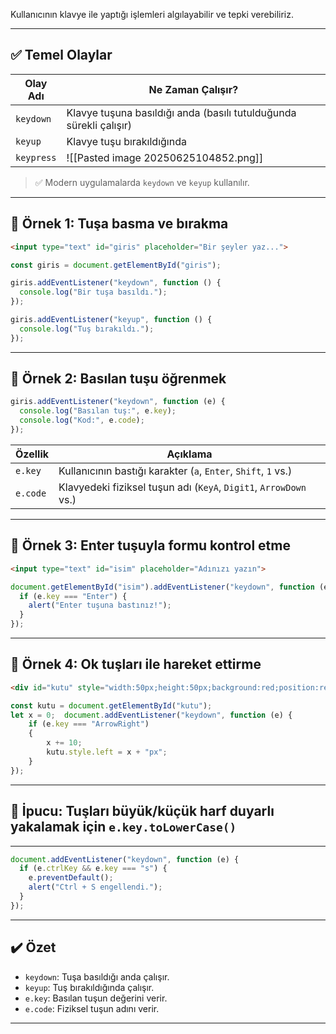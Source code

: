 
Kullanıcının klavye ile yaptığı işlemleri algılayabilir ve tepki verebiliriz.

---

## ✅ Temel Olaylar

| Olay Adı   | Ne Zaman Çalışır?                                                  |
| ---------- | ------------------------------------------------------------------ |
| `keydown`  | Klavye tuşuna basıldığı anda (basılı tutulduğunda sürekli çalışır) |
| `keyup`    | Klavye tuşu bırakıldığında                                         |
| `keypress` | ![[Pasted image 20250625104852.png]]                               |
> ✅ Modern uygulamalarda `keydown` ve `keyup` kullanılır.


---

## 📌 Örnek 1: Tuşa basma ve bırakma

```html
<input type="text" id="giris" placeholder="Bir şeyler yaz...">
```


```js
const giris = document.getElementById("giris");

giris.addEventListener("keydown", function () {
  console.log("Bir tuşa basıldı.");
});

giris.addEventListener("keyup", function () {
  console.log("Tuş bırakıldı.");
});
```

---

## 📌 Örnek 2: Basılan tuşu öğrenmek

```js
giris.addEventListener("keydown", function (e) {
  console.log("Basılan tuş:", e.key);
  console.log("Kod:", e.code);
});
```

|Özellik|Açıklama|
|---|---|
|`e.key`|Kullanıcının bastığı karakter (`a`, `Enter`, `Shift`, `1` vs.)|
|`e.code`|Klavyedeki fiziksel tuşun adı (`KeyA`, `Digit1`, `ArrowDown` vs.)|

---

## 📌 Örnek 3: Enter tuşuyla formu kontrol etme

```html
<input type="text" id="isim" placeholder="Adınızı yazın">
```

```js
document.getElementById("isim").addEventListener("keydown", function (e) {
  if (e.key === "Enter") {
    alert("Enter tuşuna bastınız!");
  }
});
```

---

## 📌 Örnek 4: Ok tuşları ile hareket ettirme



```html
<div id="kutu" style="width:50px;height:50px;background:red;position:relative;"></div>
```


```js
const kutu = document.getElementById("kutu"); 
let x = 0;  document.addEventListener("keydown", function (e) {   
	if (e.key === "ArrowRight") 
	{     
		x += 10;     
		kutu.style.left = x + "px";   
	} 
});
```

---

## 🧠 İpucu: Tuşları büyük/küçük harf duyarlı yakalamak için `e.key.toLowerCase()`

---

```js
document.addEventListener("keydown", function (e) {
  if (e.ctrlKey && e.key === "s") {
    e.preventDefault();
    alert("Ctrl + S engellendi.");
  }
});
```

---

## ✔️ Özet

- `keydown`: Tuşa basıldığı anda çalışır.
- `keyup`: Tuş bırakıldığında çalışır.
- `e.key`: Basılan tuşun değerini verir.
- `e.code`: Fiziksel tuşun adını verir.

---

